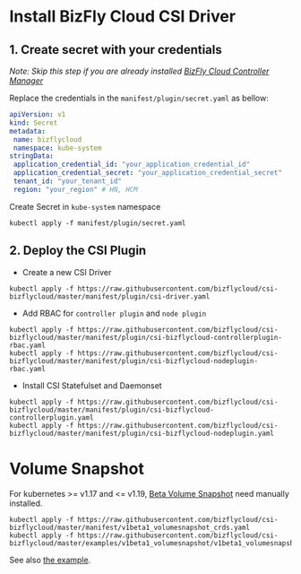 # Install BizFly Cloud CSI Driver

## 1. Create secret with your credentials

*Note: Skip this step if you are already installed [BizFly Cloud Controller Manager](https://github.com/bizflycloud/bizfly-cloud-controller-manager)*

Replace the credentials in the `manifest/plugin/secret.yaml` as bellow:

 ```yaml
apiVersion: v1
kind: Secret
metadata:
  name: bizflycloud
  namespace: kube-system
stringData:
  application_credential_id: "your_application_credential_id"
  application_credential_secret: "your_application_credential_secret"
  tenant_id: "your_tenant_id"
  region: "your_region" # HN, HCM
```

Create Secret in `kube-system` namespace

```shell script
kubectl apply -f manifest/plugin/secret.yaml
```

## 2. Deploy the CSI Plugin

- Create a new CSI Driver

```shell script
kubectl apply -f https://raw.githubusercontent.com/bizflycloud/csi-bizflycloud/master/manifest/plugin/csi-driver.yaml
```

- Add RBAC for `controller plugin` and `node plugin`

```shell script
kubectl apply -f https://raw.githubusercontent.com/bizflycloud/csi-bizflycloud/master/manifest/plugin/csi-bizflycloud-controllerplugin-rbac.yaml
kubectl apply -f https://raw.githubusercontent.com/bizflycloud/csi-bizflycloud/master/manifest/plugin/csi-bizflycloud-nodeplugin-rbac.yaml
```

- Install CSI Statefulset and Daemonset 

```shell script
kubectl apply -f https://raw.githubusercontent.com/bizflycloud/csi-bizflycloud/master/manifest/plugin/csi-bizflycloud-controllerplugin.yaml
kubectl apply -f https://raw.githubusercontent.com/bizflycloud/csi-bizflycloud/master/manifest/plugin/csi-bizflycloud-nodeplugin.yaml
```

# Volume Snapshot

For kubernetes >= v1.17 and <= v1.19, [Beta Volume Snapshot](https://kubernetes.io/blog/2019/12/09/kubernetes-1-17-feature-cis-volume-snapshot-beta/) need manually installed.

```shell script
kubectl apply -f https://raw.githubusercontent.com/bizflycloud/csi-bizflycloud/master/manifest/v1beta1_volumesnapshot_crds.yaml
kubectl apply -f https://raw.githubusercontent.com/bizflycloud/csi-bizflycloud/master/examples/v1beta1_volumesnapshot/v1beta1_volumesnapshotclasses.yaml
```

See also [the example](/examples/v1beta1_volumesnapshot).
